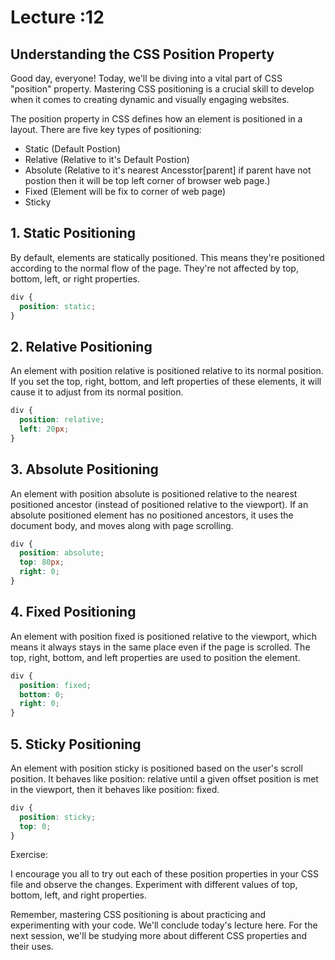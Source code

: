 # Lecture :12

## Understanding the CSS Position Property

Good day, everyone! Today, we'll be diving into a vital part of CSS  "position" property. Mastering CSS positioning is a crucial skill to develop when it comes to creating dynamic and visually engaging websites.

The position property in CSS defines how an element is positioned in a layout. There are five key types of positioning:

- Static (Default Postion)
- Relative (Relative to it's Default Postion)
- Absolute (Relative to it's nearest Ancesstor[parent] if parent have not postion then it will be top left corner of browser web page.)
- Fixed (Element will be fix to corner of web page)
- Sticky

## 1. Static Positioning

By default, elements are statically positioned. This means they're positioned according to the normal flow of the page. They're not affected by top, bottom, left, or right properties.

```css
div {
  position: static;
}
```

## 2. Relative Positioning

An element with position relative is positioned relative to its normal position. If you set the top, right, bottom, and left properties of these elements, it will cause it to adjust from its normal position.

```css
div {
  position: relative;
  left: 20px;
}
```

## 3. Absolute Positioning

An element with position absolute is positioned relative to the nearest positioned ancestor (instead of positioned relative to the viewport). If an absolute positioned element has no positioned ancestors, it uses the document body, and moves along with page scrolling.

```css
div {
  position: absolute;
  top: 80px;
  right: 0;
}
```

## 4. Fixed Positioning

An element with position fixed is positioned relative to the viewport, which means it always stays in the same place even if the page is scrolled. The top, right, bottom, and left properties are used to position the element.

```css
div {
  position: fixed;
  bottom: 0;
  right: 0;
}
```

## 5. Sticky Positioning

An element with position sticky is positioned based on the user's scroll position. It behaves like position: relative until a given offset position is met in the viewport, then it behaves like position: fixed.

```css
div {
  position: sticky;
  top: 0;
}
```

Exercise:

I encourage you all to try out each of these position properties in your CSS file and observe the changes. Experiment with different values of top, bottom, left, and right properties.

Remember, mastering CSS positioning is about practicing and experimenting with your code. We'll conclude today's lecture here. For the next session, we'll be studying more about different CSS properties and their uses.